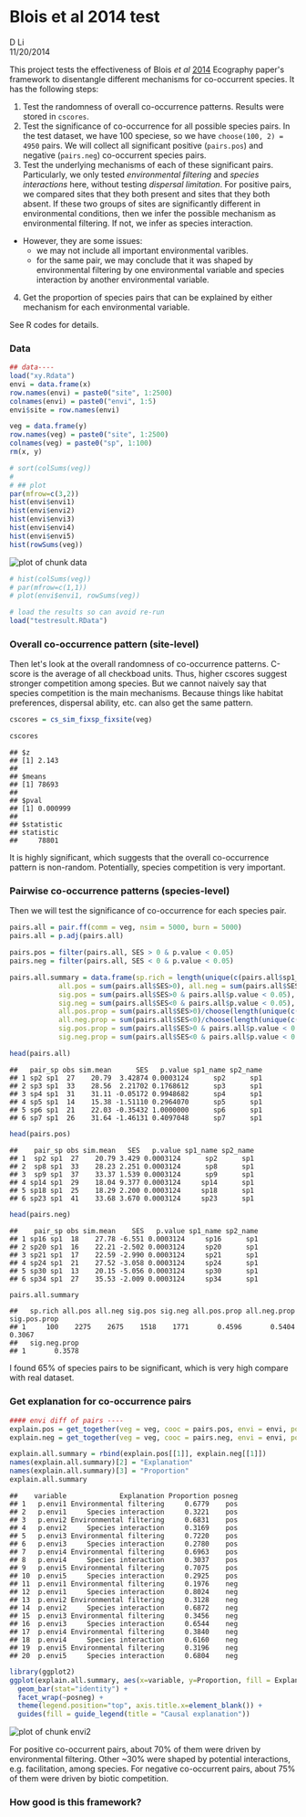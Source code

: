 # Blois et al 2014 test
D Li  
11/20/2014  

This project tests the effectiveness of Blois *et al* [2014](http://onlinelibrary.wiley.com/doi/10.1111/ecog.00779/abstract) Ecography paper's framework to disentangle different mechanisms for co-occurrent species. It has the following steps:

1. Test the randomness of overall co-occurrence patterns. Results were stored in `cscores`.
2. Test the significance of co-occurrence for all possible species pairs. In the test dataset, we have 100 speciese, so we have `choose(100, 2) = 4950` pairs. We will collect all significant positive (`pairs.pos`) and negative (`pairs.neg`) co-occurrent species pairs.
3. Test the underlying mechanisms of each of these significant pairs. Particularly, we only tested *environmental filtering* and *species interactions* here, without testing *dispersal limitation*. For positive pairs, we compared sites that they both present and sites that they both absent. If these two groups of sites are significantly different in environmental conditions, then we infer the possible mechanism as environmental filtering. If not, we infer as species interaction.
  - However, they are some issues:
      + we may not include all important environmental varibles.
      + for the same pair, we may conclude that it was shaped by environmental filtering by one environmental variable and species interaction by another environmental variable.
4. Get the proportion of species pairs that can be explained by either mechanism for each environmental variable.

See R codes for details.

### Data

```r
## data----
load("xy.Rdata")
envi = data.frame(x)
row.names(envi) = paste0("site", 1:2500)
colnames(envi) = paste0("envi", 1:5)
envi$site = row.names(envi) 

veg = data.frame(y)
row.names(veg) = paste0("site", 1:2500)
colnames(veg) = paste0("sp", 1:100)
rm(x, y)

# sort(colSums(veg))
# 
# ## plot
par(mfrow=c(3,2))
hist(envi$envi1)
hist(envi$envi2)
hist(envi$envi3)
hist(envi$envi4)
hist(envi$envi5)
hist(rowSums(veg))
```

<img src="http://i.imgur.com/lonbhcV.png" title="plot of chunk data" alt="plot of chunk data" style="display: block; margin: auto;" />

```r
# hist(colSums(veg))
# par(mfrow=c(1,1))
# plot(envi$envi1, rowSums(veg))
```



```r
# load the results so can avoid re-run
load("testresult.RData")
```

### Overall co-occurrence pattern (site-level)
Then let's look at the overall randomness of co-occurrence patterns. C-score is the average of all checkboad units. Thus, higher cscores suggest stronger competition among species. But we cannot naively say that species competition is the main mechanisms. Because things like habitat preferences, dispersal ability, etc. can also get the same pattern.

```r
cscores = cs_sim_fixsp_fixsite(veg)
```

```r
cscores
```

```
## $z
## [1] 2.143
## 
## $means
## [1] 78693
## 
## $pval
## [1] 0.000999
## 
## $statistic
## statistic 
##     78801
```
It is highly significant, which suggests that the overall co-occurrence pattern is non-random. Potentially, species competition is very important.

### Pairwise co-occurrence patterns (species-level)
Then we will test the significance of co-occurrence for each species pair.

```r
pairs.all = pair.ff(comm = veg, nsim = 5000, burn = 5000)
pairs.all = p.adj(pairs.all)

pairs.pos = filter(pairs.all, SES > 0 & p.value < 0.05)
pairs.neg = filter(pairs.all, SES < 0 & p.value < 0.05)

pairs.all.summary = data.frame(sp.rich = length(unique(c(pairs.all$sp1_name, pairs.all$sp2_name))),
            all.pos = sum(pairs.all$SES>0), all.neg = sum(pairs.all$SES<0), 
            sig.pos = sum(pairs.all$SES>0 & pairs.all$p.value < 0.05),
            sig.neg = sum(pairs.all$SES<0 & pairs.all$p.value < 0.05),
            all.pos.prop = sum(pairs.all$SES>0)/choose(length(unique(c(pairs.all$sp1_name, pairs.all$sp2_name))), 2), 
            all.neg.prop = sum(pairs.all$SES<0)/choose(length(unique(c(pairs.all$sp1_name, pairs.all$sp2_name))), 2), 
            sig.pos.prop = sum(pairs.all$SES>0 & pairs.all$p.value < 0.05)/choose(length(unique(c(pairs.all$sp1_name, pairs.all$sp2_name))), 2),
            sig.neg.prop = sum(pairs.all$SES<0 & pairs.all$p.value < 0.05)/choose(length(unique(c(pairs.all$sp1_name, pairs.all$sp2_name))), 2))
```

```r
head(pairs.all)
```

```
##   pair_sp obs sim.mean      SES   p.value sp1_name sp2_name
## 1 sp2 sp1  27    20.79  3.42874 0.0003124      sp2      sp1
## 2 sp3 sp1  33    28.56  2.21702 0.1768612      sp3      sp1
## 3 sp4 sp1  31    31.11 -0.05172 0.9948682      sp4      sp1
## 4 sp5 sp1  14    15.38 -1.51110 0.2964070      sp5      sp1
## 5 sp6 sp1  21    22.03 -0.35432 1.0000000      sp6      sp1
## 6 sp7 sp1  26    31.64 -1.46131 0.4097048      sp7      sp1
```

```r
head(pairs.pos)
```

```
##    pair_sp obs sim.mean   SES   p.value sp1_name sp2_name
## 1  sp2 sp1  27    20.79 3.429 0.0003124      sp2      sp1
## 2  sp8 sp1  33    28.23 2.251 0.0003124      sp8      sp1
## 3  sp9 sp1  37    33.37 1.539 0.0003124      sp9      sp1
## 4 sp14 sp1  29    18.04 9.377 0.0003124     sp14      sp1
## 5 sp18 sp1  25    18.29 2.200 0.0003124     sp18      sp1
## 6 sp23 sp1  41    33.68 3.670 0.0003124     sp23      sp1
```

```r
head(pairs.neg)
```

```
##    pair_sp obs sim.mean    SES   p.value sp1_name sp2_name
## 1 sp16 sp1  18    27.78 -6.551 0.0003124     sp16      sp1
## 2 sp20 sp1  16    22.21 -2.502 0.0003124     sp20      sp1
## 3 sp21 sp1  17    22.59 -2.990 0.0003124     sp21      sp1
## 4 sp24 sp1  21    27.52 -3.058 0.0003124     sp24      sp1
## 5 sp30 sp1  13    20.15 -5.056 0.0003124     sp30      sp1
## 6 sp34 sp1  27    35.53 -2.009 0.0003124     sp34      sp1
```

```r
pairs.all.summary
```

```
##   sp.rich all.pos all.neg sig.pos sig.neg all.pos.prop all.neg.prop sig.pos.prop
## 1     100    2275    2675    1518    1771       0.4596       0.5404       0.3067
##   sig.neg.prop
## 1       0.3578
```
I found 65% of species pairs to be significant, which is very high compare with real dataset.

### Get explanation for co-occurrence pairs

```r
#### envi diff of pairs ----
explain.pos = get_together(veg = veg, cooc = pairs.pos, envi = envi, pos.neg = "pos", m = 5)
explain.neg = get_together(veg = veg, cooc = pairs.neg, envi = envi, pos.neg = "neg", m = 5)
```

```r
explain.all.summary = rbind(explain.pos[[1]], explain.neg[[1]])
names(explain.all.summary)[2] = "Explanation"
names(explain.all.summary)[3] = "Proportion"
explain.all.summary 
```

```
##    variable             Explanation Proportion posneg
## 1   p.envi1 Environmental filtering     0.6779    pos
## 2   p.envi1     Species interaction     0.3221    pos
## 3   p.envi2 Environmental filtering     0.6831    pos
## 4   p.envi2     Species interaction     0.3169    pos
## 5   p.envi3 Environmental filtering     0.7220    pos
## 6   p.envi3     Species interaction     0.2780    pos
## 7   p.envi4 Environmental filtering     0.6963    pos
## 8   p.envi4     Species interaction     0.3037    pos
## 9   p.envi5 Environmental filtering     0.7075    pos
## 10  p.envi5     Species interaction     0.2925    pos
## 11  p.envi1 Environmental filtering     0.1976    neg
## 12  p.envi1     Species interaction     0.8024    neg
## 13  p.envi2 Environmental filtering     0.3128    neg
## 14  p.envi2     Species interaction     0.6872    neg
## 15  p.envi3 Environmental filtering     0.3456    neg
## 16  p.envi3     Species interaction     0.6544    neg
## 17  p.envi4 Environmental filtering     0.3840    neg
## 18  p.envi4     Species interaction     0.6160    neg
## 19  p.envi5 Environmental filtering     0.3196    neg
## 20  p.envi5     Species interaction     0.6804    neg
```

```r
library(ggplot2)
ggplot(explain.all.summary, aes(x=variable, y=Proportion, fill = Explanation)) + 
  geom_bar(stat="identity") +
  facet_wrap(~posneg) +
  theme(legend.position="top", axis.title.x=element_blank()) +
  guides(fill = guide_legend(title = "Causal explanation"))
```

<img src="http://i.imgur.com/PO3lrOr.png" title="plot of chunk envi2" alt="plot of chunk envi2" style="display: block; margin: auto;" />

For positive co-occurrent pairs, about 70% of them were driven by environmental filtering. Other ~30% were shaped by potential interactions, e.g. facilitation, among species. For negative co-occurrent pairs, about 75% of them were driven by biotic competition. 

### How good is this framework?


